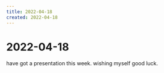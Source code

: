 ```yaml
---
title: 2022-04-18
created: 2022-04-18
---
```


# 2022-04-18
have got a presentation this week. wishing myself good luck.
